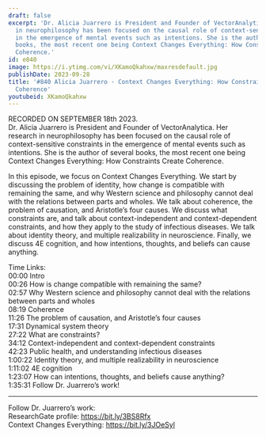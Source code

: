 ```yaml
---
draft: false
excerpt: 'Dr. Alicia Juarrero is President and Founder of VectorAnalytica. Her research
  in neurophilosophy has been focused on the causal role of context-sensitive constraints
  in the emergence of mental events such as intentions. She is the author of several
  books, the most recent one being Context Changes Everything: How Constraints Create
  Coherence.'
id: e840
image: https://i.ytimg.com/vi/XKamoQkahxw/maxresdefault.jpg
publishDate: 2023-09-28
title: '#840 Alicia Juarrero - Context Changes Everything: How Constraints Create
  Coherence'
youtubeid: XKamoQkahxw
---
```

RECORDED ON SEPTEMBER 18th 2023.  
Dr. Alicia Juarrero is President and Founder of VectorAnalytica. Her research in neurophilosophy has been focused on the causal role of context-sensitive constraints in the emergence of mental events such as intentions. She is the author of several books, the most recent one being Context Changes Everything: How Constraints Create Coherence.

In this episode, we focus on Context Changes Everything. We start by discussing the problem of identity, how change is compatible with remaining the same, and why Western science and philosophy cannot deal with the relations between parts and wholes. We talk about coherence, the problem of causation, and Aristotle’s four causes. We discuss what constraints are, and talk about context-independent and context-dependent constraints, and how they apply to the study of infectious diseases. We talk about identity theory, and multiple realizability in neuroscience. Finally, we discuss 4E cognition, and how intentions, thoughts, and beliefs can cause anything.

Time Links:  
00:00 Intro  
00:26  How is change compatible with remaining the same?  
02:57  Why Western science and philosophy cannot deal with the relations between parts and wholes  
08:19  Coherence  
11:26  The problem of causation, and Aristotle’s four causes  
17:31  Dynamical system theory  
27:22  What are constraints?  
34:12  Context-independent and context-dependent constraints  
42:23  Public health, and understanding infectious diseases  
1:00:22  Identity theory, and multiple realizability in neuroscience  
1:11:02  4E cognition  
1:23:07  How can intentions, thoughts, and beliefs cause anything?  
1:35:31  Follow Dr. Juarrero’s work!

---

Follow Dr. Juarrero’s work:  
ResearchGate profile: https://bit.ly/3BS8Rfx  
Context Changes Everything: https://bit.ly/3JOeSyl
